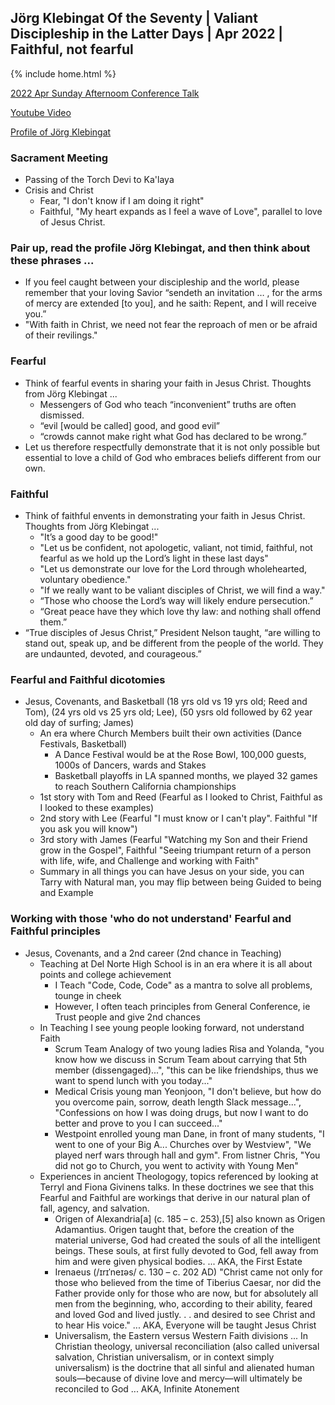 ## Jörg Klebingat Of the Seventy | Valiant Discipleship in the Latter Days | Apr 2022 | Faithful, not fearful

{% include home.html %}

[2022 Apr Sunday Afternoom Conference Talk](https://abn.churchofjesuschrist.org/study/general-conference/2022/04/53klebingat?lang=eng)

[Youtube Video](https://www.youtube.com/watch?v=HBv8FCzGBNQ)

[Profile of Jörg Klebingat](https://newsroom.churchofjesuschrist.org/article/elder-j%C3%B6rg-klebingat#:~:text=Elder%20J%C3%B6rg%20Klebingat%20was%20sustained,August%202014%20to%20August%202016.)

### Sacrament Meeting
* Passing of the Torch Devi to Ka'laya
* Crisis and Christ
    * Fear, "I don't know if I am doing it right"
    * Faithful, "My heart expands as I feel a wave of Love", parallel to love of Jesus Christ.

### Pair up, read the profile Jörg Klebingat, and then think about these phrases ...
* If you feel caught between your discipleship and the world, please remember that your loving Savior “sendeth an invitation … , for the arms of mercy are extended [to you], and he saith: Repent, and I will receive you.”
* "With faith in Christ, we need not fear the reproach of men or be afraid of their revilings."


### Fearful
* Think of fearful events in sharing your faith in Jesus Christ.  Thoughts from Jörg Klebingat ...
    * Messengers of God who teach “inconvenient” truths are often dismissed.
    * “evil [would be called] good, and good evil”
    * “crowds cannot make right what God has declared to be wrong.”
* Let us therefore respectfully demonstrate that it is not only possible but essential to love a child of God who embraces beliefs different from our own.


### Faithful
* Think of faithful envents in demonstrating your faith in Jesus Christ.  Thoughts from Jörg Klebingat ...
    * "It’s a good day to be good!"
    * "Let us be confident, not apologetic, valiant, not timid, faithful, not fearful as we hold up the Lord’s light in these last days"
    * "Let us demonstrate our love for the Lord through wholehearted, voluntary obedience."
    * "If we really want to be valiant disciples of Christ, we will find a way."
    * “Those who choose the Lord’s way will likely endure persecution.”
    * “Great peace have they which love thy law: and nothing shall offend them.”
* “True disciples of Jesus Christ,” President Nelson taught, “are willing to stand out, speak up, and be different from the people of the world. They are undaunted, devoted, and courageous.”

### Fearful and Faithful dicotomies
* Jesus, Covenants, and Basketball (18 yrs old vs 19 yrs old; Reed and Tom), (24 yrs old vs 25 yrs old; Lee), (50 ysrs old followed by 62 year old day of surfing; James)
    * An era where Church Members built their own activities (Dance Festivals, Basketball)
        * A Dance Festival would be at the Rose Bowl, 100,000 guests, 1000s of Dancers, wards and Stakes
        * Basketball playoffs in LA spanned months, we played 32 games to reach Southern California championships
    * 1st story with Tom and Reed (Fearful as I looked to Christ, Faithful as I looked to these examples)
    * 2nd story with Lee (Fearful "I must know or I can't play".  Faithful "If you ask you will know")
    * 3rd story with James (Fearful "Watching my Son and their Friend grow in the Gospel", Faithful "Seeing triumpant return of a person with life, wife, and Challenge and working with Faith"
    * Summary in all things you can have Jesus on your side, you can Tarry with Natural man, you may flip between being Guided to being and Example

### Working with those 'who do not understand' Fearful and Faithful principles
* Jesus, Covenants, and a 2nd career (2nd chance in Teaching)
    * Teaching at Del Norte High School is in an era where it is all about points and college achievement
        * I Teach "Code, Code, Code" as a mantra to solve all problems, tounge in cheek
        * However, I often teach principles from General Conference, ie Trust people and give 2nd chances
    * In Teaching I see young people looking forward, not understand Faith
        * Scrum Team Analogy of two young ladies Risa and Yolanda, "you know how we discuss in Scrum Team about carrying that 5th member (dissengaged)...", "this can be like friendships, thus we want to spend lunch with you today..."
        * Medical Crisis young man Yeonjoon, "I don't believe, but how do you overcome pain, sorrow, death length Slack message...", "Confessions on how I was doing drugs, but now I want to do better and prove to you I can succeed..."
        * Westpoint enrolled young man Dane, in front of many students, "I went to one of your Big A... Churches over by Westview",  "We played nerf wars through hall and gym".  From listner Chris, "You did not go to Church, you went to activity with Young Men"
    * Experiences in ancient Theologogy, topics referenced by looking at Terryl and Fiona Givinens talks.  In these doctrines we see that this Fearful and Faithful are workings that derive in our natural plan of fall, agency, and salvation.
        * Origen of Alexandria[a] (c. 185 – c. 253),[5] also known as Origen Adamantius. Origen taught that, before the creation of the material universe, God had created the souls of all the intelligent beings. These souls, at first fully devoted to God, fell away from him and were given physical bodies.  ... AKA, the First Estate
        * Irenaeus (/ɪrɪˈneɪəs/ c. 130 – c. 202 AD) "Christ came not only for those who believed from the time of Tiberius Caesar, nor did the Father provide only for those who are now, but for absolutely all men from the beginning, who, according to their ability, feared and loved God and lived justly. . . and desired to see Christ and to hear His voice."  ... AKA, Everyone will be taught Jesus Christ
        * Universalism, the Eastern versus Western Faith divisions ... In Christian theology, universal reconciliation (also called universal salvation, Christian universalism, or in context simply universalism) is the doctrine that all sinful and alienated human souls—because of divine love and mercy—will ultimately be reconciled to God ...   AKA, Infinite Atonement
        


